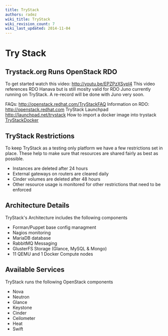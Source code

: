 ```yaml
---
title: TryStack
authors: radez
wiki_title: TryStack
wiki_revision_count: 7
wiki_last_updated: 2014-11-04
---
```


# Try Stack

## Trystack.org Runs OpenStack RDO

To get started watch this video: [<http://youtu.be/EPZPzXSypl4>](http://youtu.be/EPZPzXSypl4)
This video references RDO Hanava but is still moslty valid for RDO Juno currently running on TryStack. A re-record will be done with Juno very soon.

FAQs: <http://openstack.redhat.com/TryStackFAQ>
Information on RDO: <http://openstack.redhat.com>
TryStack Launchpad <http://launchpad.net/trystack>
 How to import a docker image into trystack [TryStackDocker](TryStackDocker)

## TryStack Restrictions

To keep TryStack as a testing only platform we have a few restrictions set in place.
These help to make sure that resources are shared fairly as best as possible.

*   Instances are deleted after 24 hours
*   External gateways on routers are cleared daily
*   Cinder volumes are deleted after 48 hours
*   Other resource usage is monitored for other restrictions that need to be enforced

## Architecture Details

TryStack's Architecture includes the following components

*   Forman/Puppet base config managment
*   Nagios monitoring
*   MariaDB database
*   RabbitMQ Messaging
*   GlusterFS Storage (Glance, MySQL & Mongo)
*   11 QEMU and 1 Docker Compute nodes

## Available Services

TryStack runs the following OpenStack components

*   Nova
*   Neutron
*   Glance
*   Keystone
*   Cinder
*   Ceilometer
*   Heat
*   Swift
